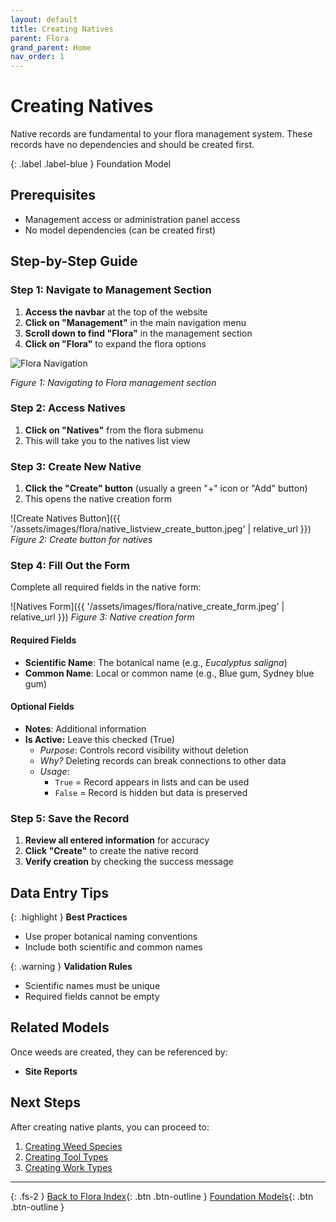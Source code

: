 ```yaml
---
layout: default
title: Creating Natives
parent: Flora
grand_parent: Home
nav_order: 1
---
```


# Creating Natives

Native records are fundamental to your flora management system. These records have no dependencies and should be created first.

{: .label .label-blue }
Foundation Model

## Prerequisites

- Management access or administration panel access
- No model dependencies (can be created first)

## Step-by-Step Guide

### Step 1: Navigate to Management Section

1. **Access the navbar** at the top of the website
2. **Click on "Management"** in the main navigation menu
3. **Scroll down to find "Flora"** in the management section
4. **Click on "Flora"** to expand the flora options

<img src="{{ '/assets/images/flora/flora_navbar.jpeg' | relative_url }}" 
     alt="Flora Navigation" 
     class="img-small">
<p><em>Figure 1: Navigating to Flora management section</em></p>

### Step 2: Access Natives

1. **Click on "Natives"** from the flora submenu
2. This will take you to the natives list view

### Step 3: Create New Native

1. **Click the "Create" button** (usually a green "+" icon or "Add" button)
2. This opens the native creation form

![Create Natives Button]({{ '/assets/images/flora/native_listview_create_button.jpeg' | relative_url }})
*Figure 2: Create button for natives*

### Step 4: Fill Out the Form

Complete all required fields in the native form:

![Natives Form]({{ '/assets/images/flora/native_create_form.jpeg' | relative_url }})
*Figure 3: Native creation form*

#### Required Fields

- **Scientific Name**: The botanical name (e.g., *Eucalyptus saligna*)
- **Common Name**: Local or common name (e.g., Blue gum, Sydney blue gum)

#### Optional Fields

- **Notes**: Additional information
- **Is Active:** Leave this checked (True)
   - *Purpose*: Controls record visibility without deletion
   - *Why?* Deleting records can break connections to other data
   - *Usage*: 
       - `True` = Record appears in lists and can be used
       - `False` = Record is hidden but data is preserved


### Step 5: Save the Record

1. **Review all entered information** for accuracy
2. **Click "Create"** to create the native record
3. **Verify creation** by checking the success message

## Data Entry Tips

{: .highlight }
**Best Practices**
- Use proper botanical naming conventions
- Include both scientific and common names

{: .warning }
**Validation Rules**
- Scientific names must be unique
- Required fields cannot be empty

## Related Models

Once weeds are created, they can be referenced by:

- **Site Reports** 

## Next Steps

After creating native plants, you can proceed to:

1. [Creating Weed Species](creating-weeds)
2. [Creating Tool Types](../tools-equipment/creating-tool-types)
3. [Creating Work Types](../work-categories/creating-work-types)

---

{: .fs-2 }
[Back to Flora Index](index){: .btn .btn-outline }
[Foundation Models](../index){: .btn .btn-outline }